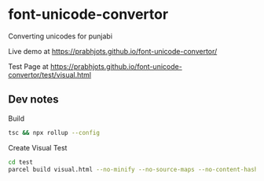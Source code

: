 # font-unicode-convertor
Converting unicodes for punjabi

Live demo at https://prabhjots.github.io/font-unicode-convertor/

Test Page at https://prabhjots.github.io/font-unicode-convertor/test/visual.html

## Dev notes

Build

```bash
tsc && npx rollup --config
```

Create Visual Test

```bash
cd test
parcel build visual.html --no-minify --no-source-maps --no-content-hash
```
